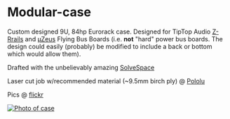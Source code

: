 # Modular-case
Custom designed 9U, 84hp Eurorack case. Designed for TipTop Audio [Z-Rrails](http://www.tiptopaudio.com/zrails.php) and [μZeus](http://www.tiptopaudio.com/zeusmicro.php) Flying Bus Boards (i.e. **not** "hard" power bus boards. The design could easily (probably) be modified to include a back or bottom which would allow them).

Drafted with the unbelievably amazing [SolveSpace](http://solvespace.com/index.pl)

Laser cut job w/recommended material (~9.5mm birch ply) @ [Pololu](https://www.pololu.com/laserquote/1J39041/6f7e85a8)

Pics @ [flickr](https://www.flickr.com/photos/quaestor/albums/72157690877847445)

<a data-flickr-embed="true"  href="https://www.flickr.com/photos/quaestor/38992729971/in/album-72157690877847445/" title="Untitled"><img src="https://farm5.staticflickr.com/4637/38992729971_44264f27e6_k.jpg" alt="Photo of case"></a>
